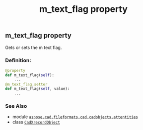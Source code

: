 ﻿---
title: m_text_flag property
second_title: Aspose.CAD for Python via .NET API References
description: 
type: docs
weight: 390
url: /python-net/aspose.cad.fileformats.cad.cadobjects.attentities/cadxrecordobject/m_text_flag/
is_root: false
---

## m_text_flag property


Gets or sets the m text flag.
### Definition:
```python
@property
def m_text_flag(self):
    ...
@m_text_flag.setter
def m_text_flag(self, value):
    ...
```

### See Also
* module [`aspose.cad.fileformats.cad.cadobjects.attentities`](../../)
* class [`CadXrecordObject`](/cad/python-net/aspose.cad.fileformats.cad.cadobjects.attentities/cadxrecordobject)

